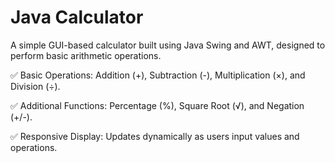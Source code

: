 # Java Calculator 

A simple GUI-based calculator built using Java Swing and AWT, designed to perform basic arithmetic operations.

✅ Basic Operations: Addition (+), Subtraction (-), Multiplication (×), and Division (÷).

✅ Additional Functions: Percentage (%), Square Root (√), and Negation (+/-).

✅ Responsive Display: Updates dynamically as users input values and operations.